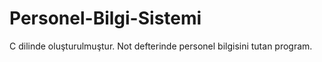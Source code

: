 # Personel-Bilgi-Sistemi
C dilinde oluşturulmuştur. Not defterinde personel bilgisini tutan program.
